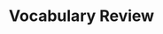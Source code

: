 ---
title: Vocabulary Review

source:
- title: Common Core Basics
  subject: Social Studies
  chapter: 5
  toc_type: Lesson Review
  toc_number: 5.6
  pages: 214 - 217

vocabulary:
- option: capital
- option: incentive
- option: interpret
- option: morale
- option: productivity
- option: profit
- option: text structure
  
questions:
  - excerpt: 1, 2, 3, 4, 5, 6
    text: Match each word with its definition.
  - number: 1
    text: money that remains after expenses are paid
    choice:
      - option: capital
      - option: incentive
      - option: interpret
      - option: morale
      - option: productivity
      - option: profit
      - option: text structure
    answer: 
      - option: profit
  - number: 2
    text: promise of a reward
    choice:
      - option: capital
      - option: incentive
      - option: interpret
      - option: morale
      - option: productivity
      - option: profit
      - option: text structure
    answer: 
      - option: incentive
  - number: 3
    text: equipment used to create a product
    choice:
      - option: capital
      - option: incentive
      - option: interpret
      - option: morale
      - option: productivity
      - option: profit
      - option: text structure
    answer: 
      - option: capital
  - number: 4
    text: the pace at which work is completed
    choice:
      - option: capital
      - option: incentive
      - option: interpret
      - option: morale
      - option: productivity
      - option: profit
      - option: text structure 
    answer: 
      - option: productivity
  - number: 5
    text: explain
    choice:
      - option: capital
      - option: incentive
      - option: interpret
      - option: morale
      - option: productivity
      - option: profit
      - option: text structure 
    answer: 
      - option: interpret
  - number: 6
    text: confidence and enthusiasm
    choice:
      - option: capital
      - option: incentive
      - option: interpret
      - option: morale
      - option: productivity
      - option: profit
      - option: text structure 
    answer: 
      - option: morale

layout: cc_review
---